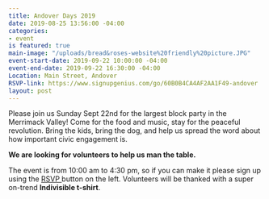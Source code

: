```yaml
---
title: Andover Days 2019
date: 2019-08-25 13:56:00 -04:00
categories:
- event
is featured: true
main-image: "/uploads/bread&roses-website%20friendly%20picture.JPG"
event-start-date: 2019-09-22 10:00:00 -04:00
event-end-date: 2019-09-22 16:30:00 -04:00
Location: Main Street, Andover
RSVP-link: https://www.signupgenius.com/go/60B0B4CA4AF2AA1F49-andover
layout: post
---
```


Please join us Sunday Sept 22nd for the largest block party in the Merrimack Valley! Come for the food and music, stay for the peaceful revolution. Bring the kids, bring the dog, and help us spread the word about how important civic engagement is. 

**We are looking for volunteers to help us man the table.**

The event is from 10:00 am to 4:30 pm, so if you can make it please sign up using the [RSVP ](https://www.signupgenius.com/go/60b0b4ca4af2aa1f49-andover)button on the left. Volunteers will be thanked with a super on-trend **Indivisible t-shirt**. 

